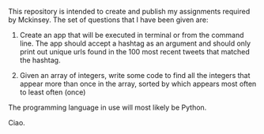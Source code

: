 This repository is intended to create and publish my assignments required by Mckinsey. The set of questions that I have been given are:

1. Create an app that will be executed in terminal or from the command line. The app should accept a hashtag as an argument and should only print out unique urls found in the 100 most recent tweets that matched the hashtag.

2. Given an array of integers, write some code to find all the integers that appear more than once in the array, sorted by which appears most often to least often (once)

The programming language in use will most likely be Python.

Ciao.
